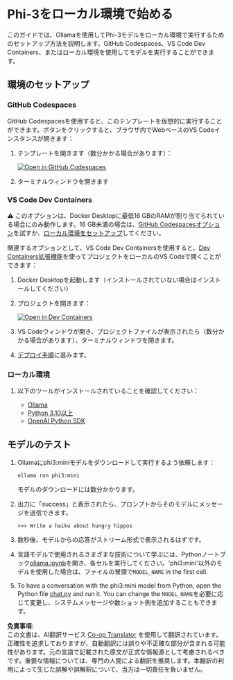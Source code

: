 <!--
CO_OP_TRANSLATOR_METADATA:
{
  "original_hash": "7e58d5075509bcb4a65bc8370bd21a8b",
  "translation_date": "2025-04-04T11:46:44+00:00",
  "source_file": "md\\01.Introduction\\01\\01.EnvironmentSetup.md",
  "language_code": "ja"
}
-->
# Phi-3をローカル環境で始める

このガイドでは、Ollamaを使用してPhi-3モデルをローカル環境で実行するためのセットアップ方法を説明します。GitHub Codespaces、VS Code Dev Containers、またはローカル環境を使用してモデルを実行することができます。

## 環境のセットアップ

### GitHub Codespaces

GitHub Codespacesを使用すると、このテンプレートを仮想的に実行することができます。ボタンをクリックすると、ブラウザ内でWebベースのVS Codeインスタンスが開きます：

1. テンプレートを開きます（数分かかる場合があります）：

    [![Open in GitHub Codespaces](https://github.com/codespaces/badge.svg)](https://codespaces.new/microsoft/phi-3cookbook)

2. ターミナルウィンドウを開きます

### VS Code Dev Containers

⚠️ このオプションは、Docker Desktopに最低16 GBのRAMが割り当てられている場合にのみ動作します。16 GB未満の場合は、[GitHub Codespacesオプション](../../../../../md/01.Introduction/01)を試すか、[ローカル環境をセットアップ](../../../../../md/01.Introduction/01)してください。

関連するオプションとして、VS Code Dev Containersを使用すると、[Dev Containers拡張機能](https://marketplace.visualstudio.com/items?itemName=ms-vscode-remote.remote-containers)を使ってプロジェクトをローカルのVS Codeで開くことができます：

1. Docker Desktopを起動します（インストールされていない場合はインストールしてください）
2. プロジェクトを開きます：

    [![Open in Dev Containers](https://img.shields.io/static/v1?style=for-the-badge&label=Dev%20Containers&message=Open&color=blue&logo=visualstudiocode)](https://vscode.dev/redirect?url=vscode://ms-vscode-remote.remote-containers/cloneInVolume?url=https://github.com/microsoft/phi-3cookbook)

3. VS Codeウィンドウが開き、プロジェクトファイルが表示されたら（数分かかる場合があります）、ターミナルウィンドウを開きます。
4. [デプロイ手順](../../../../../md/01.Introduction/01)に進みます。

### ローカル環境

1. 以下のツールがインストールされていることを確認してください：

    * [Ollama](https://ollama.com/)
    * [Python 3.10以上](https://www.python.org/downloads/)
    * [OpenAI Python SDK](https://pypi.org/project/openai/)

## モデルのテスト

1. Ollamaにphi3:miniモデルをダウンロードして実行するよう依頼します：

    ```shell
    ollama run phi3:mini
    ```

    モデルのダウンロードには数分かかります。

2. 出力に「success」と表示されたら、プロンプトからそのモデルにメッセージを送信できます。

    ```shell
    >>> Write a haiku about hungry hippos
    ```

3. 数秒後、モデルからの応答がストリーム形式で表示されるはずです。

4. 言語モデルで使用されるさまざまな技術について学ぶには、Pythonノートブック[ollama.ipynb](../../../../../code/01.Introduce/ollama.ipynb)を開き、各セルを実行してください。'phi3:mini'以外のモデルを使用した場合は、ファイルの冒頭で`MODEL_NAME` in the first cell.

5. To have a conversation with the phi3:mini model from Python, open the Python file [chat.py](../../../../../code/01.Introduce/chat.py) and run it. You can change the `MODEL_NAME`を必要に応じて変更し、システムメッセージや数ショット例を追加することもできます。

**免責事項**:  
この文書は、AI翻訳サービス [Co-op Translator](https://github.com/Azure/co-op-translator) を使用して翻訳されています。正確性を追求しておりますが、自動翻訳には誤りや不正確な部分が含まれる可能性があります。元の言語で記載された原文が正式な情報源として考慮されるべきです。重要な情報については、専門の人間による翻訳を推奨します。本翻訳の利用によって生じた誤解や誤解釈について、当方は一切責任を負いません。